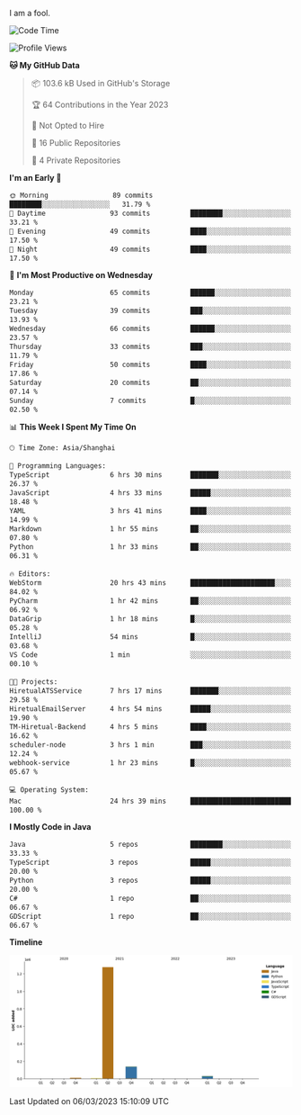 I am a fool.

<!--START_SECTION:waka-->
![Code Time](http://img.shields.io/badge/Code%20Time-149%20hrs%2024%20mins-blue)

![Profile Views](http://img.shields.io/badge/Profile%20Views-25-blue)

**🐱 My GitHub Data** 

> 📦 103.6 kB Used in GitHub's Storage 
 > 
> 🏆 64 Contributions in the Year 2023
 > 
> 🚫 Not Opted to Hire
 > 
> 📜 16 Public Repositories 
 > 
> 🔑 4 Private Repositories 
 > 
**I'm an Early 🐤** 

```text
🌞 Morning                89 commits          ████████░░░░░░░░░░░░░░░░░   31.79 % 
🌆 Daytime                93 commits          ████████░░░░░░░░░░░░░░░░░   33.21 % 
🌃 Evening                49 commits          ████░░░░░░░░░░░░░░░░░░░░░   17.50 % 
🌙 Night                  49 commits          ████░░░░░░░░░░░░░░░░░░░░░   17.50 % 
```
📅 **I'm Most Productive on Wednesday** 

```text
Monday                   65 commits          ██████░░░░░░░░░░░░░░░░░░░   23.21 % 
Tuesday                  39 commits          ███░░░░░░░░░░░░░░░░░░░░░░   13.93 % 
Wednesday                66 commits          ██████░░░░░░░░░░░░░░░░░░░   23.57 % 
Thursday                 33 commits          ███░░░░░░░░░░░░░░░░░░░░░░   11.79 % 
Friday                   50 commits          ████░░░░░░░░░░░░░░░░░░░░░   17.86 % 
Saturday                 20 commits          ██░░░░░░░░░░░░░░░░░░░░░░░   07.14 % 
Sunday                   7 commits           █░░░░░░░░░░░░░░░░░░░░░░░░   02.50 % 
```


📊 **This Week I Spent My Time On** 

```text
🕑︎ Time Zone: Asia/Shanghai

💬 Programming Languages: 
TypeScript               6 hrs 30 mins       ███████░░░░░░░░░░░░░░░░░░   26.37 % 
JavaScript               4 hrs 33 mins       █████░░░░░░░░░░░░░░░░░░░░   18.48 % 
YAML                     3 hrs 41 mins       ████░░░░░░░░░░░░░░░░░░░░░   14.99 % 
Markdown                 1 hr 55 mins        ██░░░░░░░░░░░░░░░░░░░░░░░   07.80 % 
Python                   1 hr 33 mins        ██░░░░░░░░░░░░░░░░░░░░░░░   06.31 % 

🔥 Editors: 
WebStorm                 20 hrs 43 mins      █████████████████████░░░░   84.02 % 
PyCharm                  1 hr 42 mins        ██░░░░░░░░░░░░░░░░░░░░░░░   06.92 % 
DataGrip                 1 hr 18 mins        █░░░░░░░░░░░░░░░░░░░░░░░░   05.28 % 
IntelliJ                 54 mins             █░░░░░░░░░░░░░░░░░░░░░░░░   03.68 % 
VS Code                  1 min               ░░░░░░░░░░░░░░░░░░░░░░░░░   00.10 % 

🐱‍💻 Projects: 
HiretualATSService       7 hrs 17 mins       ███████░░░░░░░░░░░░░░░░░░   29.58 % 
HiretualEmailServer      4 hrs 54 mins       █████░░░░░░░░░░░░░░░░░░░░   19.90 % 
TM-Hiretual-Backend      4 hrs 5 mins        ████░░░░░░░░░░░░░░░░░░░░░   16.62 % 
scheduler-node           3 hrs 1 min         ███░░░░░░░░░░░░░░░░░░░░░░   12.24 % 
webhook-service          1 hr 23 mins        █░░░░░░░░░░░░░░░░░░░░░░░░   05.67 % 

💻 Operating System: 
Mac                      24 hrs 39 mins      █████████████████████████   100.00 % 
```

**I Mostly Code in Java** 

```text
Java                     5 repos             ████████░░░░░░░░░░░░░░░░░   33.33 % 
TypeScript               3 repos             █████░░░░░░░░░░░░░░░░░░░░   20.00 % 
Python                   3 repos             █████░░░░░░░░░░░░░░░░░░░░   20.00 % 
C#                       1 repo              ██░░░░░░░░░░░░░░░░░░░░░░░   06.67 % 
GDScript                 1 repo              ██░░░░░░░░░░░░░░░░░░░░░░░   06.67 % 
```



**Timeline**

![Lines of Code chart](https://raw.githubusercontent.com/VeejaLiu/VeejaLiu/master/assets/bar_graph.png)


 Last Updated on 06/03/2023 15:10:09 UTC
<!--END_SECTION:waka-->
